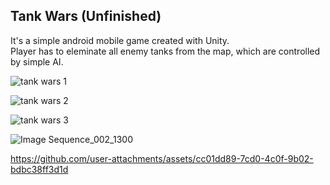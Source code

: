 ## Tank Wars (Unfinished)
It's a simple android mobile game created with Unity.   
Player has to eleminate all enemy tanks from the map, which are controlled by simple AI. 


![tank wars 1](https://github.com/user-attachments/assets/d477ad90-fe77-4cc4-bc52-fb385c06727e)

![tank wars 2](https://github.com/user-attachments/assets/e88af83e-a2f2-4d6f-a51b-c97bc02d4a38)

![tank wars 3](https://github.com/user-attachments/assets/2e3d6100-dd82-4cd2-862d-7ba436feb65a)

![Image Sequence_002_1300](https://github.com/user-attachments/assets/e294982d-91a7-4e06-8ab1-7aeb37449cd2)

https://github.com/user-attachments/assets/cc01dd89-7cd0-4c0f-9b02-bdbc38ff3d1d

